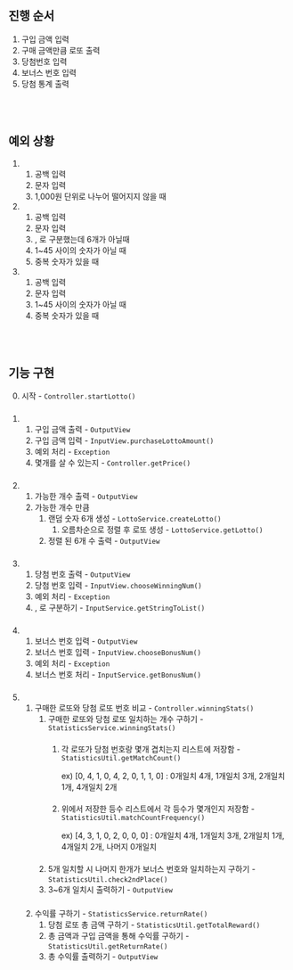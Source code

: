 ## 진행 순서
1. 구입 금액 입력
2. 구매 금액만큼 로또 출력
3. 당첨번호 입력
4. 보너스 번호 입력
5. 당첨 통계 출력

<br>
<br>

## 예외 상황
1. 1. 공백 입력
   2. 문자 입력
   3. 1,000원 단위로 나누어 떨어지지 않을 때


3. 1. 공백 입력
   2. 문자 입력
   3. , 로 구분했는데 6개가 아닐때
   4. 1~45 사이의 숫자가 아닐 때
   5. 중복 숫자가 있을 때


4. 1. 공백 입력
   2. 문자 입력
   3. 1~45 사이의 숫자가 아닐 때
   4. 중복 숫자가 있을 때

<br>
<br>

## 기능 구현

0. 시작 - `Controller.startLotto()`
###
1. 1. 구입 금액 출력 - `OutputView`
   2. 구입 금액 입력 - `InputView.purchaseLottoAmount()`
   3. 예외 처리 - `Exception`
   4. 몇개를 살 수 있는지 - `Controller.getPrice()`
###
2. 1. 가능한 개수 출력 - `OutputView`
   2. 가능한 개수 만큼
      1. 랜덤 숫자 6개 생성 - `LottoService.createLotto()`
         1. 오름차순으로 정렬 후 로또 생성 - `LottoService.getLotto()`
      2. 정렬 된 6개 수 출력 - `OutputView`
###
3. 1. 당첨 번호 출력 - `OutputView`
   2. 당첨 번호 입력 - `InputView.chooseWinningNum()`
   3. 예외 처리 - `Exception`
   4. , 로 구분하기 - `InputService.getStringToList()`
###
4. 1. 보너스 번호 입력 - `OutputView`
   2. 보너스 번호 입력 - `InputView.chooseBonusNum()`
   3. 예외 처리 - `Exception`
   4. 보너스 번호 처리 - `InputService.getBonusNum()`
###
5. 1. 구매한 로또와 당첨 로또 번호 비교 - `Controller.winningStats()`
      1. 구매한 로또와 당첨 로또 일치하는 개수 구하기 - `StatisticsService.winningStats()`
         ####
         1. 각 로또가 당첨 번호랑 몇개 겹치는지 리스트에 저장함 - `StatisticsUtil.getMatchCount()`  
         
            ex) [0, 4, 1, 0, 4, 2, 0, 1, 1, 0] : 0개일치 4개, 1개일치 3개, 2개일치 1개, 4개일치 2개
         ####
         2. 위에서 저장한 등수 리스트에서 각 등수가 몇개인지 저장함 - `StatisticsUtil.matchCountFrequency()`  
         
            ex) [4, 3, 1, 0, 2, 0, 0, 0] : 0개일치 4개, 1개일치 3개, 2개일치 1개, 4개일치 2개, 나머지 0개일치
         ####
      2. 5개 일치할 시 나머지 한개가 보너스 번호와 일치하는지 구하기 - `StatisticsUtil.check2ndPlace()`
      3. 3~6개 일치시 출력하기 - `OutputView`
      #####
   2. 수익률 구하기 - `StatisticsService.returnRate()`
      1. 당첨 로또 총 금액 구하기 - `StatisticsUtil.getTotalReward()`
      2. 총 금액과 구입 금액을 통해 수익률 구하기 - `StatisticsUtil.getReturnRate()`
      3. 총 수익률 출력하기 - `OutputView`
   